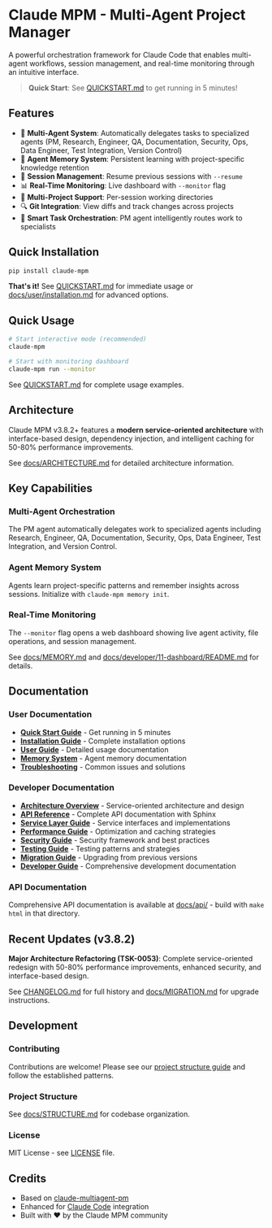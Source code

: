 # Claude MPM - Multi-Agent Project Manager

A powerful orchestration framework for Claude Code that enables multi-agent workflows, session management, and real-time monitoring through an intuitive interface.

> **Quick Start**: See [QUICKSTART.md](QUICKSTART.md) to get running in 5 minutes!

## Features

- 🤖 **Multi-Agent System**: Automatically delegates tasks to specialized agents (PM, Research, Engineer, QA, Documentation, Security, Ops, Data Engineer, Test Integration, Version Control)
- 🧠 **Agent Memory System**: Persistent learning with project-specific knowledge retention
- 🔄 **Session Management**: Resume previous sessions with `--resume` 
- 📊 **Real-Time Monitoring**: Live dashboard with `--monitor` flag
- 📁 **Multi-Project Support**: Per-session working directories
- 🔍 **Git Integration**: View diffs and track changes across projects
- 🎯 **Smart Task Orchestration**: PM agent intelligently routes work to specialists

## Quick Installation

```bash
pip install claude-mpm
```

**That's it!** See [QUICKSTART.md](QUICKSTART.md) for immediate usage or [docs/user/installation.md](docs/user/installation.md) for advanced options.

## Quick Usage

```bash
# Start interactive mode (recommended)
claude-mpm

# Start with monitoring dashboard
claude-mpm run --monitor
```

See [QUICKSTART.md](QUICKSTART.md) for complete usage examples.


## Architecture

Claude MPM v3.8.2+ features a **modern service-oriented architecture** with interface-based design, dependency injection, and intelligent caching for 50-80% performance improvements.

See [docs/ARCHITECTURE.md](docs/ARCHITECTURE.md) for detailed architecture information.

## Key Capabilities

### Multi-Agent Orchestration
The PM agent automatically delegates work to specialized agents including Research, Engineer, QA, Documentation, Security, Ops, Data Engineer, Test Integration, and Version Control.

### Agent Memory System
Agents learn project-specific patterns and remember insights across sessions. Initialize with `claude-mpm memory init`.

### Real-Time Monitoring
The `--monitor` flag opens a web dashboard showing live agent activity, file operations, and session management.

See [docs/MEMORY.md](docs/MEMORY.md) and [docs/developer/11-dashboard/README.md](docs/developer/11-dashboard/README.md) for details.


## Documentation

### User Documentation
- **[Quick Start Guide](QUICKSTART.md)** - Get running in 5 minutes
- **[Installation Guide](docs/user/installation.md)** - Complete installation options
- **[User Guide](docs/user/)** - Detailed usage documentation
- **[Memory System](docs/MEMORY.md)** - Agent memory documentation
- **[Troubleshooting](docs/user/troubleshooting.md)** - Common issues and solutions

### Developer Documentation
- **[Architecture Overview](docs/ARCHITECTURE.md)** - Service-oriented architecture and design
- **[API Reference](docs/api/)** - Complete API documentation with Sphinx
- **[Service Layer Guide](docs/developer/SERVICES.md)** - Service interfaces and implementations
- **[Performance Guide](docs/PERFORMANCE.md)** - Optimization and caching strategies
- **[Security Guide](docs/SECURITY.md)** - Security framework and best practices
- **[Testing Guide](docs/TESTING.md)** - Testing patterns and strategies
- **[Migration Guide](docs/MIGRATION.md)** - Upgrading from previous versions
- **[Developer Guide](docs/developer/)** - Comprehensive development documentation

### API Documentation
Comprehensive API documentation is available at [docs/api/](docs/api/) - build with `make html` in that directory.

## Recent Updates (v3.8.2)

**Major Architecture Refactoring (TSK-0053)**: Complete service-oriented redesign with 50-80% performance improvements, enhanced security, and interface-based design.

See [CHANGELOG.md](CHANGELOG.md) for full history and [docs/MIGRATION.md](docs/MIGRATION.md) for upgrade instructions.

## Development

### Contributing
Contributions are welcome! Please see our [project structure guide](docs/STRUCTURE.md) and follow the established patterns.

### Project Structure
See [docs/STRUCTURE.md](docs/STRUCTURE.md) for codebase organization.

### License
MIT License - see [LICENSE](LICENSE) file.

## Credits

- Based on [claude-multiagent-pm](https://github.com/kfsone/claude-multiagent-pm)
- Enhanced for [Claude Code](https://docs.anthropic.com/en/docs/claude-code) integration
- Built with ❤️ by the Claude MPM community
